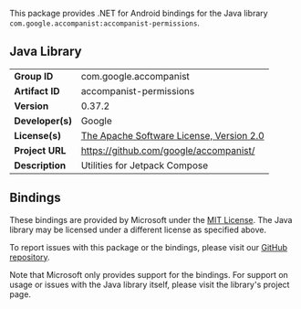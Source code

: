 This package provides .NET for Android bindings for the Java library `com.google.accompanist:accompanist-permissions`.

## Java Library

| | |
|-|-|
| **Group ID** | com.google.accompanist |
| **Artifact ID** | accompanist-permissions |
| **Version** | 0.37.2 |
| **Developer(s)** | Google |
| **License(s)** | [The Apache Software License, Version 2.0](http://www.apache.org/licenses/LICENSE-2.0.txt) |
| **Project URL** | https://github.com/google/accompanist/ |
| **Description** | Utilities for Jetpack Compose |

## Bindings

These bindings are provided by Microsoft under the [MIT License](https://opensource.org/licenses/MIT). The Java
library may be licensed under a different license as specified above.

To report issues with this package or the bindings, please visit our [GitHub repository](https://aka.ms/android-libraries).

Note that Microsoft only provides support for the bindings. For support on
usage or issues with the Java library itself, please visit the library's project page.
